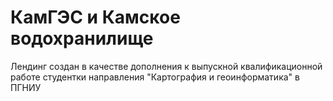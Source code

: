 # КамГЭС и Камское водохранилище

Лендинг создан в качестве дополнения к выпускной квалификационной работе студентки направления "Картография и геоинформатика" в ПГНИУ
